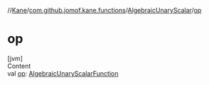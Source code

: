 //[Kane](../../index.md)/[com.github.jomof.kane.functions](../index.md)/[AlgebraicUnaryScalar](index.md)/[op](op.md)



# op  
[jvm]  
Content  
val [op](op.md): [AlgebraicUnaryScalarFunction](../-algebraic-unary-scalar-function/index.md)  



